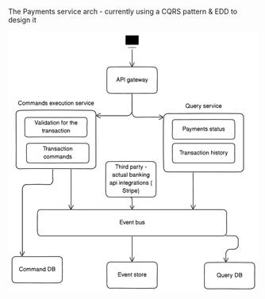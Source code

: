 The Payments service arch - currently using a  CQRS pattern & EDD to design it

![PayME](./assets/payme.png)